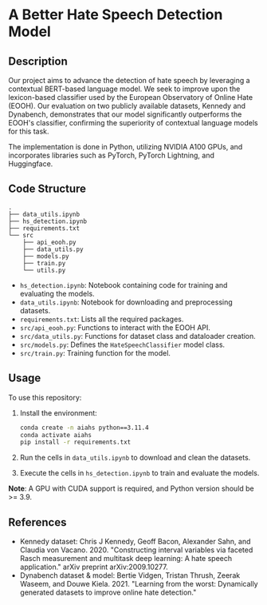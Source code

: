 # A Better Hate Speech Detection Model

## Description
Our project aims to advance the detection of hate speech by leveraging a contextual BERT-based language model. We seek to improve upon the lexicon-based classifier used by the European Observatory of Online Hate (EOOH). Our evaluation on two publicly available datasets, Kennedy and Dynabench, demonstrates that our model significantly outperforms the EOOH's classifier, confirming the superiority of contextual language models for this task.

The implementation is done in Python, utilizing NVIDIA A100 GPUs, and incorporates libraries such as PyTorch, PyTorch Lightning, and Huggingface.

## Code Structure

```
.
├── data_utils.ipynb
├── hs_detection.ipynb
├── requirements.txt
└── src
    ├── api_eooh.py
    ├── data_utils.py
    ├── models.py
    ├── train.py
    └── utils.py
```

- `hs_detection.ipynb`: Notebook containing code for training and evaluating the models.
- `data_utils.ipynb`: Notebook for downloading and preprocessing datasets.
- `requirements.txt`: Lists all the required packages.
- `src/api_eooh.py`: Functions to interact with the EOOH API.
- `src/data_utils.py`: Functions for dataset class and dataloader creation.
- `src/models.py`: Defines the `HateSpeechClassifier` model class.
- `src/train.py`: Training function for the model.

## Usage
To use this repository:

1. Install the environment:
    ```bash
    conda create -n aiahs python==3.11.4
    conda activate aiahs
    pip install -r requirements.txt
    ```

2. Run the cells in `data_utils.ipynb` to download and clean the datasets.
3. Execute the cells in `hs_detection.ipynb` to train and evaluate the models.

**Note**: A GPU with CUDA support is required, and Python version should be >= 3.9.

## References
- Kennedy dataset: Chris J Kennedy, Geoff Bacon, Alexander Sahn, and Claudia von Vacano. 2020. "Constructing interval variables via faceted Rasch measurement and multitask deep learning: A hate speech application." arXiv preprint arXiv:2009.10277.
- Dynabench dataset & model: Bertie Vidgen, Tristan Thrush, Zeerak Waseem, and Douwe Kiela. 2021. "Learning from the worst: Dynamically generated datasets to improve online hate detection."
